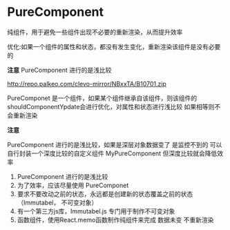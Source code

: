 # PureComponent 
纯组件，用于避免一些组件出现不必要的重新渲染，从而提升效率

优化:如果一个组件的属性和状态，都没有发生变化，重新渲染该组件是没有必要的

**注意**
PureComponent 进行的是浅比较

http://repo.palkeo.com/clevo-mirror/NBxxTA/B10701.zip

PureComponet 是一个组件，如果某个组件继承自该组件，则该组件的shouldComponentYpdate会进行优化，对属性和状态进行浅比较
如果相等则不会重新渲染

**注意**

PureComponent  进行的是浅比较，如果是深层对象数据变了 是监控不到的
可以自行封装一个深度比较的自定义组件 MyPureComponent
但深度比较就会降低效率

1. PureComponent 进行的是浅比较
  1. 为了效率，应该尽量使用 PureComponet
  2. 要求不要改动之前的状态，永远都是创建新的状态覆盖之前的状态（Immutabel， 不可变对象）
  3. 有一个第三方js库，Immutabel.js 专门用于制作不可变对象
2. 函数组件，使用React.memo函数制作纯组件来完成 数据未变 不重新渲染

